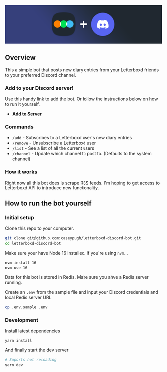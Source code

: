 <img src="public/discord-letterboxd-promo-wide.png" alt="Letterboxd Discord Bot Promo" />

## Overview
This a simple bot that posts new diary entries from your Letterboxd friends to your preferred Discord channel.

### Add to your Discord server!
Use this handy link to add the bot. Or follow the instructions below on how to run it yourself.
- [**Add to Server**](https://discord.com/api/oauth2/authorize?client_id=839325760501448704&permissions=2112&scope=bot%20applications.commands)

### Commands

- `/add` - Subscribes to a Letterboxd user's new diary entries
- `/remove` - Unsubscribe a Letterboxd user
- `/list` - See a list of all the current users
- `/channel` - Update which channel to post to. (Defaults to the system channel)


### How it works
Right now all this bot does is scrape RSS feeds. I'm hoping to get access to Letterboxd API to introduce new functionality.

## How to run the bot yourself

### Initial setup
Clone this repo to your computer.

```sh
git clone git@github.com:caseypugh/letterboxd-discord-bot.git
cd letterboxd-discord-bot
```

Make sure your have Node 16 installed. If you're using `nvm`...
```
nvm install 16
nvm use 16
```

Data for this bot is stored in Redis. Make sure you ahve a Redis server running.

Create an `.env` from the sample file and input your Discord credentials and local Redis server URL
```sh
cp .env.sample .env
```



### Development
Install latest dependencies
```
yarn install
```

And finally start the dev server
```sh
# Suports hot reloading
yarn dev
```
